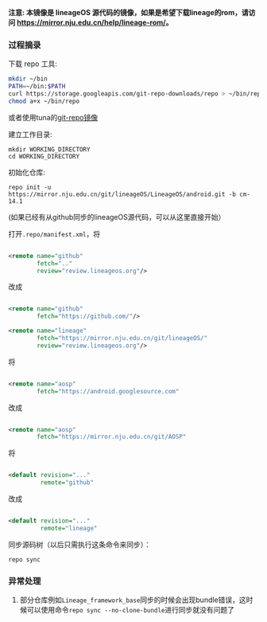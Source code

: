 **注意: 本镜像是 lineageOS 源代码的镜像，如果是希望下载lineage的rom，请访问 <https://mirror.nju.edu.cn/help/lineage-rom/>。**

### 过程摘录

下载 repo 工具:

```bash
mkdir ~/bin
PATH=~/bin:$PATH
curl https://storage.googleapis.com/git-repo-downloads/repo > ~/bin/repo
chmod a+x ~/bin/repo
```

或者使用tuna的[git-repo镜像](https://mirror.nju.edu.cn/help/git-repo/)

建立工作目录:

```
mkdir WORKING_DIRECTORY
cd WORKING_DIRECTORY
```

初始化仓库:

```
repo init -u https://mirror.nju.edu.cn/git/lineageOS/LineageOS/android.git -b cm-14.1
```

(如果已经有从github同步的lineageOS源代码，可以从这里直接开始）

打开`.repo/manifest.xml`，将

```xml

<remote name="github"
        fetch=".."
        review="review.lineageos.org"/>

```

改成

```xml

<remote name="github"
        fetch="https://github.com/"/>

<remote name="lineage"
        fetch="https://mirror.nju.edu.cn/git/lineageOS/"
        review="review.lineageos.org"/>
```

将

```xml

<remote name="aosp"
        fetch="https://android.googlesource.com"
```

改成

```xml

<remote name="aosp"
        fetch="https://mirror.nju.edu.cn/git/AOSP"
```

将

```xml

<default revision="..."
         remote="github"
```

改成

```xml

<default revision="..."
         remote="lineage"
```

同步源码树（以后只需执行这条命令来同步）：

```
repo sync
```

### 异常处理

1. 部分仓库例如`Lineage_framework_base`同步的时候会出现bundle错误，这时候可以使用命令`repo sync --no-clone-bundle`进行同步就没有问题了
